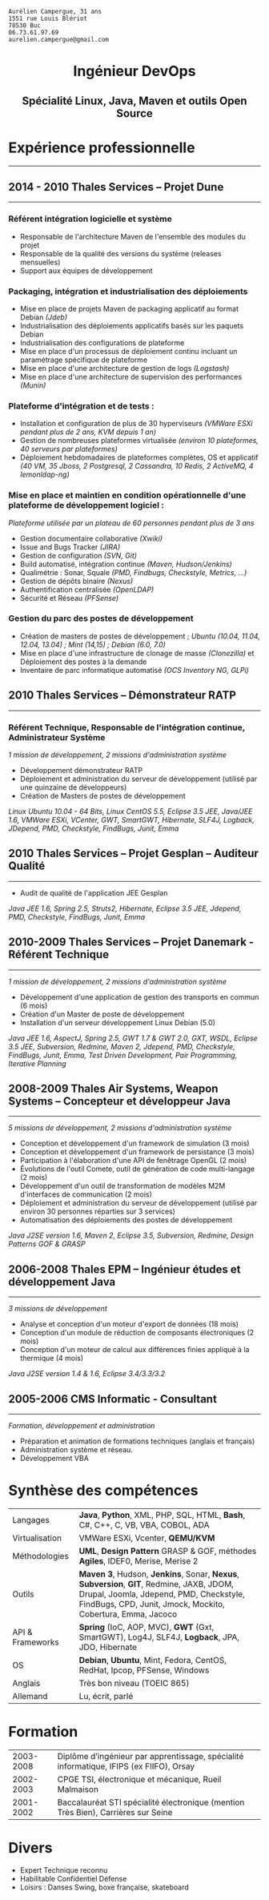     Aurélien Campergue, 31 ans
    1551 rue Louis Blériot
    78530 Buc
    06.73.61.97.69
    aurelien.campergue@gmail.com


# <center>**Ingénieur DevOps**</center>
## <center>Spécialité Linux, Java, Maven et outils Open Source</center>

# Expérience professionnelle
*****

## 2014 - 2010	Thales Services – Projet Dune
*****

### Référent intégration logicielle et système

  * Responsable de l'architecture Maven de l'ensemble des modules du projet
  * Responsable de la qualité des versions du système (releases mensuelles)
  * Support aux équipes de développement 

### Packaging, intégration et industrialisation des déploiements

  * Mise en place de projets Maven de packaging applicatif au format Debian _(Jdeb)_
  * Industrialisation des déploiements applicatifs basés sur les paquets Debian
  * Industrialisation des configurations de plateforme
  * Mise en place d'un processus de déploiement continu incluant un paramétrage spécifique de plateforme
  * Mise en place d'une architecture de gestion de logs _(Logstash)_
  * Mise en place d'une architecture de supervision des performances _(Munin)_

### Plateforme d'intégration et de tests :

  * Installation et configuration de plus de 30 hyperviseurs _(VMWare ESXi pendant plus de 2 ans, KVM depuis 1 an)_
  * Gestion de nombreuses plateformes virtualisée _(environ 10 plateformes, 40 serveurs par plateformes)_
  * Déploiement hebdomadaires de plateformes complètes, OS et applicatif _(40 VM, 35 Jboss, 2 Postgresql, 2 Cassandra, 10 Redis, 2 ActiveMQ, 4 lemonldap-ng)_
  
### Mise en place et maintien en condition opérationnelle d'une plateforme de développement logiciel :

_Plateforme utilisée par un plateau de 60 personnes pendant plus de 3 ans_

  * Gestion documentaire collaborative _(Xwiki)_
  * Issue and Bugs Tracker _(JIRA)_
  * Gestion de configuration _(SVN, Git)_
  * Build automatisé, intégration continue _(Maven, Hudson/Jenkins)_
  * Qualimétrie : Sonar, Squale _(PMD, Findbugs, Checkstyle, Metrics, ...)_
  * Gestion de dépôts binaire _(Nexus)_
  * Authentification centralisée _(OpenLDAP)_
  * Sécurité et Réseau _(PFSense)_

### Gestion du parc des postes de développement

  * Création de masters de postes de développement ; _Ubuntu (10.04, 11.04, 12.04, 13.04) ; Mint (14,15) ; Debian (6.0, 7.0)_
  * Mise en place d'une infrastructure de clonage de masse _(Clonezilla)_ et Déploiement des postes à la demande
  * Inventaire de parc informatique automatisé _(OCS Inventory NG, GLPi)_

## 2010	Thales Services – Démonstrateur RATP
*****

### Référent Technique, Responsable de l'intégration continue, Administrateur Système

_1 mission de développement, 2 missions d'administration système_

  * Développement démonstrateur RATP
  * Déploiement et administration du serveur de développement (utilisé par une quinzaine de développeurs)
  * Création de Masters de postes de développement

_Linux Ubuntu 10.04 - 64 Bits, Linux CentOS 5.5, Eclipse 3.5 JEE, Java/JEE 1.6, VMWare ESXi, VCenter, GWT, SmartGWT, Hibernate, SLF4J, Logback, JDepend, PMD, Checkstyle, FindBugs, Junit, Emma_

## 2010	Thales Services – Projet Gesplan – Auditeur Qualité
*****

  * Audit de qualité de l'application JEE Gesplan

_Java JEE 1.6, Spring 2.5, Struts2, Hibernate, Eclipse 3.5 JEE, Jdepend, PMD, Checkstyle, FindBugs, Junit, Emma_

## 2010-2009	Thales Services – Projet Danemark - Référent Technique
*****

*1 mission de développement, 2 missions d'administration système*

  * Développement d'une application de gestion des transports en commun (6 mois)
  * Création d'un Master de poste de développement
  * Installation d'un serveur développement Linux Debian (5.0)

*Java JEE 1.6, AspectJ, Spring 2.5, GWT 1.7 & GWT 2.0, GXT, WSDL, Eclipse 3.5 JEE, Subversion, Redmine, Maven 2, Jdepend, PMD, Checkstyle, FindBugs, Junit, Emma, Test Driven Development, Pair Programming, Iterative Planning*

## 2008-2009	Thales Air Systems, Weapon Systems – Concepteur et développeur Java
*****

*5 missions de développement, 2 missions d'administration système*

  * Conception et développement d'un framework de simulation (3 mois)
  * Conception et développement d'un framework de persistance (3 mois)
  * Participation à l'élaboration d'une API de fenêtrage OpenGL (2 mois)
  * Évolutions de l'outil Comete, outil de génération de code multi-langage (2 mois)
  * Développement d'un outil de transformation de modèles M2M d'interfaces de communication (2 mois)
  * Déploiement et administration du serveur de développement (utilisé par environ 30 personnes réparties sur 3 services)
  * Automatisation des déploiements des postes de développement

*Java J2SE  version 1.6, Maven 2, Eclipse 3.5, Subversion, Redmine, Design Patterns GOF & GRASP*

## 2006-2008	Thales EPM – Ingénieur études et développement Java
*****

*3 missions de développement*

  * Analyse et conception d'un moteur d'export de données (18 mois)
  * Conception d'un module de réduction de composants électroniques (2 mois)
  * Conception d'un moteur de calcul aux différences finies appliqué à la thermique (4 mois)

*Java J2SE  version 1.4 & 1.6, Eclipse 3.4/3.3/3.2*

## 2005-2006	CMS Informatic - Consultant
*****

*Formation, développement et administration*

  * Préparation et animation de formations techniques (anglais et français)
  * Administration système et réseau.
  * Développement VBA

# Synthèse des  compétences

|                 |          |
|:-----------|:------------|
| Langages   | **Java**, **Python**, XML, PHP, SQL, HTML, **Bash**, C#, C++, C, VB, VBA, COBOL, ADA|    
| Virtualisation |  VMWare ESXi, Vcenter, **QEMU/KVM** |
| Méthodologies |  **UML**, **Design Pattern** GRASP & GOF, méthodes **Agiles**, IDEF0, Merise, Merise 2 |
| Outils |  **Maven 3**, Hudson, **Jenkins**, Sonar, **Nexus**, **Subversion**, **GIT**, Redmine, JAXB, JDOM, Drupal, Joomla,  Jdepend, PMD, Checkstyle, FindBugs, CPD, Junit, Jmock, Mockito, Cobertura, Emma, Jacoco |
| API & Frameworks |  **Spring** (IoC, AOP, MVC), **GWT** (Gxt, SmartGWT), Log4J, SLF4J, **Logback**, JPA, JDO, Hibernate |
| OS | **Debian**, **Ubuntu**, Mint, Fedora, CentOS, RedHat, Ipcop, PFSense, Windows |
| Anglais |  Très bon niveau (TOEIC 865) |
| Allemand |  Lu, écrit, parlé |


# Formation

|                 |          |
|:-----------|:------------|
| 2003-2008 |  Diplôme d’ingénieur par apprentissage, spécialité informatique, IFIPS (ex FIIFO), Orsay |
| 2002-2003 |  CPGE TSI, électronique et mécanique, Rueil Malmaison |
| 2001-2002 |  Baccalauréat STI spécialité électronique (mention Très Bien), Carrières sur Seine |

# Divers

  * Expert Technique reconnu
  * Habilitable Confidentiel Défense
  * Loisirs : Danses Swing, boxe française, skateboard
